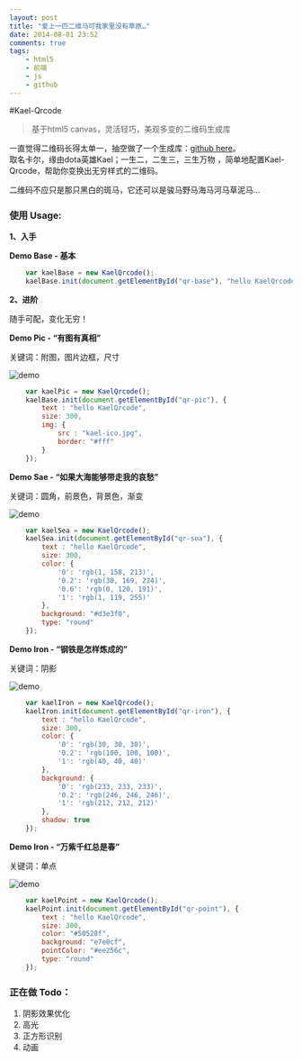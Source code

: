 ```yaml
---
layout: post
title: "爱上一匹二维马可我家里没有草原…"
date: 2014-08-01 23:52
comments: true
tags: 
	- html5 
	- 前端 
	- js 
	- github
---       
```


#Kael-Qrcode 

> 基于html5 canvas，灵活轻巧，美观多变的二维码生成库                   

一直觉得二维码长得太单一，抽空做了一个生成库：[github here](https://github.com/litten/Kael-Qrcode)。              
取名卡尔，缘由dota英雄Kael；一生二，二生三，三生万物 ，简单地配置Kael-Qrcode，帮助你变换出无穷样式的二维码。        

二维码不应只是那只黑白的斑马，它还可以是骏马野马海马河马草泥马…   
<!-- more -->
### 使用 Usage:

**1、入手**

**Demo Base - 基本**

```js
	var kaelBase = new KaelQrcode();
	kaelBase.init(document.getElementById("qr-base"), "hello KaelQrcode");
```

**2、进阶**

随手可配，变化无穷！           

**Demo Pic - “有图有真相”**

关键词：附图，图片边框，尺寸            

![demo](http://littendomo.sinaapp.com/kaer-qrcode/qrcode-pic.jpg)
```js
	var kaelPic = new KaelQrcode();
	kaelBase.init(document.getElementById("qr-pic"), {
		text : "hello KaelQrcode",
		size: 300,
		img: {
			src : "kael-ico.jpg",
			border: "#fff"
		}
	});
```
**Demo Sae - “如果大海能够带走我的哀愁”**        

关键词：圆角，前景色，背景色，渐变           

![demo](http://littendomo.sinaapp.com/kaer-qrcode/qrcode-sea.jpg)
```js
	var kaelSea = new KaelQrcode();
	kaelSea.init(document.getElementById("qr-sea"), {
		text : "hello KaelQrcode",
		size: 300,
		color: {
			'0': 'rgb(1, 158, 213)',
			'0.2': 'rgb(30, 169, 224)',
			'0.6': 'rgb(0, 120, 191)',
			'1': 'rgb(1, 119, 255)'
		},
		background: "#d3e3f0",
		type: "round"
	});
```

**Demo Iron - “钢铁是怎样炼成的”**     

关键词：阴影            

![demo](http://littendomo.sinaapp.com/kaer-qrcode/qrcode-iron.jpg)
```js
	var kaelIron = new KaelQrcode();
	kaelIron.init(document.getElementById("qr-iron"), {
		text : "hello KaelQrcode",
		size: 300,
		color: {
			'0': 'rgb(30, 30, 30)',
			'0.2': 'rgb(100, 100, 100)',
			'1': 'rgb(40, 40, 40)'
		},
		background: {
			'0': 'rgb(233, 233, 233)',
			'0.2': 'rgb(246, 246, 246)',
			'1': 'rgb(212, 212, 212)'
		},
		shadow: true
	});
```
**Demo Iron - “万紫千红总是春”**      

关键词：单点        

![demo](http://littendomo.sinaapp.com/kaer-qrcode/qrcode-point.jpg)
```js
	var kaelPoint = new KaelQrcode();
	kaelPoint.init(document.getElementById("qr-point"), {
		text : "hello KaelQrcode",
		size: 300,
		color: "#50528f",
		background: "e7e0cf",
		pointColor: "#ee256c",
		type: "round"
	});
```

### 正在做 Todo：

1. 阴影效果优化
2. 高光
3. 正方形识别
4. 动画